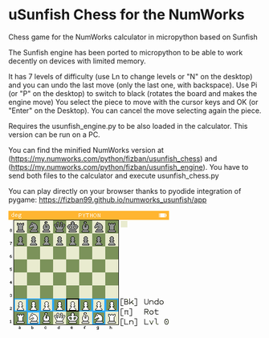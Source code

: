 # uSunfish Chess for the NumWorks
Chess game for the NumWorks calculator in micropython based on Sunfish

The Sunfish engine has been ported to micropython to be able to work decently on devices with limited memory.

It has 7 levels of difficulty (use Ln to change levels or "N" on the desktop) and you can undo the last move (only the last one, with backspace).
Use Pi (or "P" on the desktop) to switch to black (rotates the board and makes the engine move) 
You select the piece to move with the cursor keys and OK (or "Enter" on the Desktop). You can cancel the move selecting again the piece.

Requires the usunfish_engine.py to be also loaded in the calculator.
This version can be run on a PC.

You can find the minified NumWorks version at (https://my.numworks.com/python/fizban/usunfish_chess) and (https://my.numworks.com/python/fizban/usunfish_engine). You have to send both files to the calculator and execute usunfish_chess.py


You can play directly on your browser thanks to pyodide integration of pygame:
https://fizban99.github.io/numworks_usunfish/app


![Screenshot](img/screenshot.png)
